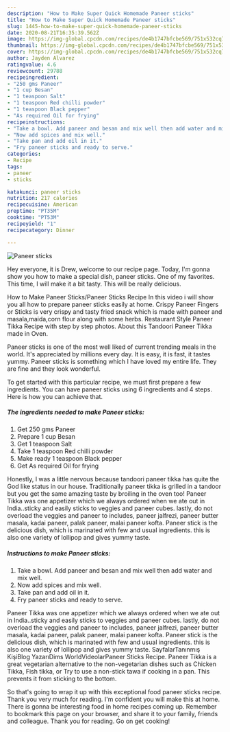 ```yaml
---
description: "How to Make Super Quick Homemade Paneer sticks"
title: "How to Make Super Quick Homemade Paneer sticks"
slug: 1445-how-to-make-super-quick-homemade-paneer-sticks
date: 2020-08-21T16:35:39.562Z
image: https://img-global.cpcdn.com/recipes/de4b1747bfcbe569/751x532cq70/paneer-sticks-recipe-main-photo.jpg
thumbnail: https://img-global.cpcdn.com/recipes/de4b1747bfcbe569/751x532cq70/paneer-sticks-recipe-main-photo.jpg
cover: https://img-global.cpcdn.com/recipes/de4b1747bfcbe569/751x532cq70/paneer-sticks-recipe-main-photo.jpg
author: Jayden Alvarez
ratingvalue: 4.6
reviewcount: 29788
recipeingredient:
- "250 gms Paneer"
- "1 cup Besan"
- "1 teaspoon Salt"
- "1 teaspoon Red chilli powder"
- "1 teaspoon Black pepper"
- "As required Oil for frying"
recipeinstructions:
- "Take a bowl. Add paneer and besan and mix well then add water and mix well."
- "Now add spices and mix well."
- "Take pan and add oil in it."
- "Fry paneer sticks and ready to serve."
categories:
- Recipe
tags:
- paneer
- sticks

katakunci: paneer sticks 
nutrition: 217 calories
recipecuisine: American
preptime: "PT35M"
cooktime: "PT53M"
recipeyield: "1"
recipecategory: Dinner

---
```



![Paneer sticks](https://img-global.cpcdn.com/recipes/de4b1747bfcbe569/751x532cq70/paneer-sticks-recipe-main-photo.jpg)

Hey everyone, it is Drew, welcome to our recipe page. Today, I'm gonna show you how to make a special dish, paneer sticks. One of my favorites. This time, I will make it a bit tasty. This will be really delicious.

How to Make Paneer Sticks/Paneer Sticks Recipe In this video i will show you all how to prepare paneer sticks easily at home. Crispy Paneer Fingers or Sticks is very crispy and tasty fried snack which is made with paneer and masala,maida,corn flour along with some herbs. Restaurant Style Paneer Tikka Recipe with step by step photos. About this Tandoori Paneer Tikka made in Oven.

Paneer sticks is one of the most well liked of current trending meals in the world. It's appreciated by millions every day. It is easy, it is fast, it tastes yummy. Paneer sticks is something which I have loved my entire life. They are fine and they look wonderful.


To get started with this particular recipe, we must first prepare a few ingredients. You can have paneer sticks using 6 ingredients and 4 steps. Here is how you can achieve that.

<!--inarticleads1-->

##### The ingredients needed to make Paneer sticks:

1. Get 250 gms Paneer
1. Prepare 1 cup Besan
1. Get 1 teaspoon Salt
1. Take 1 teaspoon Red chilli powder
1. Make ready 1 teaspoon Black pepper
1. Get As required Oil for frying


Honestly, I was a little nervous because tandoori paneer tikka has quite the God like status in our house. Traditionally paneer tikka is grilled in a tandoor but you get the same amazing taste by broiling in the oven too! Paneer Tikka was one appetizer which we always ordered when we ate out in India..sticky and easily sticks to veggies and paneer cubes. lastly, do not overload the veggies and paneer to includes, paneer jalfrezi, paneer butter masala, kadai paneer, palak paneer, malai paneer kofta. Paneer stick is the delicious dish, which is marinated with few and usual ingredients. this is also one variety of lollipop and gives yummy taste. 

<!--inarticleads2-->

##### Instructions to make Paneer sticks:

1. Take a bowl. Add paneer and besan and mix well then add water and mix well.
1. Now add spices and mix well.
1. Take pan and add oil in it.
1. Fry paneer sticks and ready to serve.


Paneer Tikka was one appetizer which we always ordered when we ate out in India..sticky and easily sticks to veggies and paneer cubes. lastly, do not overload the veggies and paneer to includes, paneer jalfrezi, paneer butter masala, kadai paneer, palak paneer, malai paneer kofta. Paneer stick is the delicious dish, which is marinated with few and usual ingredients. this is also one variety of lollipop and gives yummy taste. SayfalarTanınmış KişiBlog YazarıDims WorldVideolarPaneer Sticks Recipe. Paneer Tikka is a great vegetarian alternative to the non-vegetarian dishes such as Chicken Tikka, Fish tikka, or Try to use a non-stick tawa if cooking in a pan. This prevents it from sticking to the bottom. 

So that's going to wrap it up with this exceptional food paneer sticks recipe. Thank you very much for reading. I'm confident you will make this at home. There is gonna be interesting food in home recipes coming up. Remember to bookmark this page on your browser, and share it to your family, friends and colleague. Thank you for reading. Go on get cooking!
